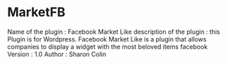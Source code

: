 # MarketFB

Name of the plugin : Facebook Market Like
description of the plugin : this Plugin is for Wordpress. Facebook Market Like is a plugin that allows companies to display a widget with the most beloved items facebook
Version : 1.0
Author : Sharon Colin
